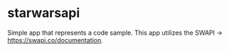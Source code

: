 # starwarsapi

Simple app that represents a code sample.  This app utilizes the SWAPI -> https://swapi.co/documentation.
